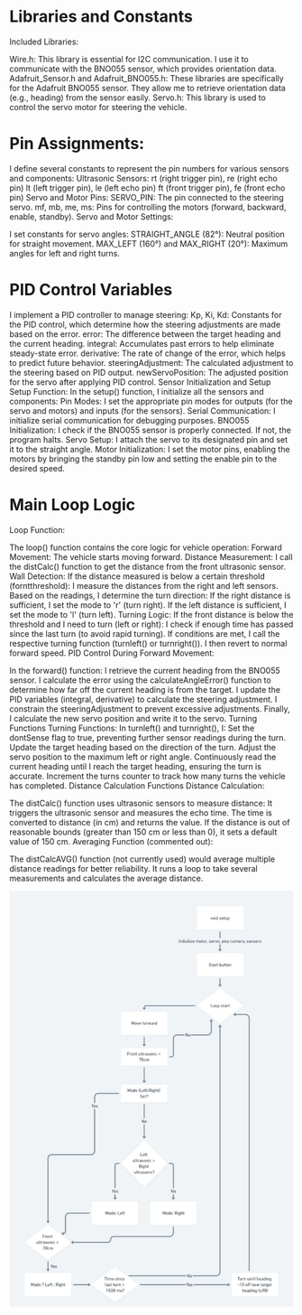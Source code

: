 # Libraries and Constants
Included Libraries:

Wire.h: This library is essential for I2C communication. I use it to communicate with the BNO055 sensor, which provides orientation data.
Adafruit_Sensor.h and Adafruit_BNO055.h: These libraries are specifically for the Adafruit BNO055 sensor. They allow me to retrieve orientation data (e.g., heading) from the sensor easily.
Servo.h: This library is used to control the servo motor for steering the vehicle.
# Pin Assignments:

I define several constants to represent the pin numbers for various sensors and components:
Ultrasonic Sensors:
rt (right trigger pin), re (right echo pin)
lt (left trigger pin), le (left echo pin)
ft (front trigger pin), fe (front echo pin)
Servo and Motor Pins:
SERVO_PIN: The pin connected to the steering servo.
mf, mb, me, ms: Pins for controlling the motors (forward, backward, enable, standby).
Servo and Motor Settings:

I set constants for servo angles:
STRAIGHT_ANGLE (82°): Neutral position for straight movement.
MAX_LEFT (160°) and MAX_RIGHT (20°): Maximum angles for left and right turns.
# PID Control Variables
I implement a PID controller to manage steering:
Kp, Ki, Kd: Constants for the PID control, which determine how the steering adjustments are made based on the error.
error: The difference between the target heading and the current heading.
integral: Accumulates past errors to help eliminate steady-state error.
derivative: The rate of change of the error, which helps to predict future behavior.
steeringAdjustment: The calculated adjustment to the steering based on PID output.
newServoPosition: The adjusted position for the servo after applying PID control.
Sensor Initialization and Setup
Setup Function:
In the setup() function, I initialize all the sensors and components:
Pin Modes: I set the appropriate pin modes for outputs (for the servo and motors) and inputs (for the sensors).
Serial Communication: I initialize serial communication for debugging purposes.
BNO055 Initialization: I check if the BNO055 sensor is properly connected. If not, the program halts.
Servo Setup: I attach the servo to its designated pin and set it to the straight angle.
Motor Initialization: I set the motor pins, enabling the motors by bringing the standby pin low and setting the enable pin to the desired speed.
# Main Loop Logic
Loop Function:

The loop() function contains the core logic for vehicle operation:
Forward Movement: The vehicle starts moving forward.
Distance Measurement: I call the distCalc() function to get the distance from the front ultrasonic sensor.
Wall Detection: If the distance measured is below a certain threshold (forntthreshold):
I measure the distances from the right and left sensors.
Based on the readings, I determine the turn direction:
If the right distance is sufficient, I set the mode to 'r' (turn right).
If the left distance is sufficient, I set the mode to 'l' (turn left).
Turning Logic:
If the front distance is below the threshold and I need to turn (left or right):
I check if enough time has passed since the last turn (to avoid rapid turning).
If conditions are met, I call the respective turning function (turnleft() or turnright()).
I then revert to normal forward speed.
PID Control During Forward Movement:

In the forward() function:
I retrieve the current heading from the BNO055 sensor.
I calculate the error using the calculateAngleError() function to determine how far off the current heading is from the target.
I update the PID variables (integral, derivative) to calculate the steering adjustment.
I constrain the steeringAdjustment to prevent excessive adjustments.
Finally, I calculate the new servo position and write it to the servo.
Turning Functions
Turning Functions:
In turnleft() and turnright(), I:
Set the dontSense flag to true, preventing further sensor readings during the turn.
Update the target heading based on the direction of the turn.
Adjust the servo position to the maximum left or right angle.
Continuously read the current heading until I reach the target heading, ensuring the turn is accurate.
Increment the turns counter to track how many turns the vehicle has completed.
Distance Calculation Functions
Distance Calculation:

The distCalc() function uses ultrasonic sensors to measure distance:
It triggers the ultrasonic sensor and measures the echo time.
The time is converted to distance (in cm) and returns the value.
If the distance is out of reasonable bounds (greater than 150 cm or less than 0), it sets a default value of 150 cm.
Averaging Function (commented out):

The distCalcAVG() function (not currently used) would average multiple distance readings for better reliability. It runs a loop to take several measurements and calculates the average distance.

![Icon](https://github.com/tecnoplasma/2EZ/blob/77ed19f3b2dcfc9a7587c0bad67232a2a57ee0c0/flow%20chart%20for%20first%20round.jpg)
